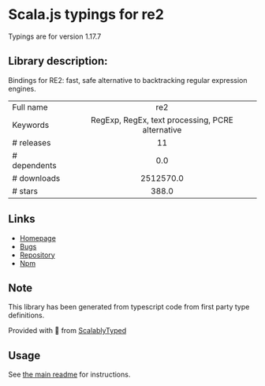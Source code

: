 
# Scala.js typings for re2

Typings are for version 1.17.7

## Library description:
Bindings for RE2: fast, safe alternative to backtracking regular expression engines.

|                    |                 |
| ------------------ | :-------------: |
| Full name          | re2 |
| Keywords           | RegExp, RegEx, text processing, PCRE alternative |
| # releases         | 11 |
| # dependents       | 0.0 |
| # downloads        | 2512570.0 |
| # stars            | 388.0 |

## Links
- [Homepage](https://github.com/uhop/node-re2)
- [Bugs](https://github.com/uhop/node-re2/issues)
- [Repository](https://github.com/uhop/node-re2)
- [Npm](https://www.npmjs.com/package/re2)
    


## Note
This library has been generated from typescript code from first party type definitions.

Provided with :purple_heart: from [ScalablyTyped](https://github.com/oyvindberg/ScalablyTyped)

## Usage
See [the main readme](../../readme.md) for instructions.


